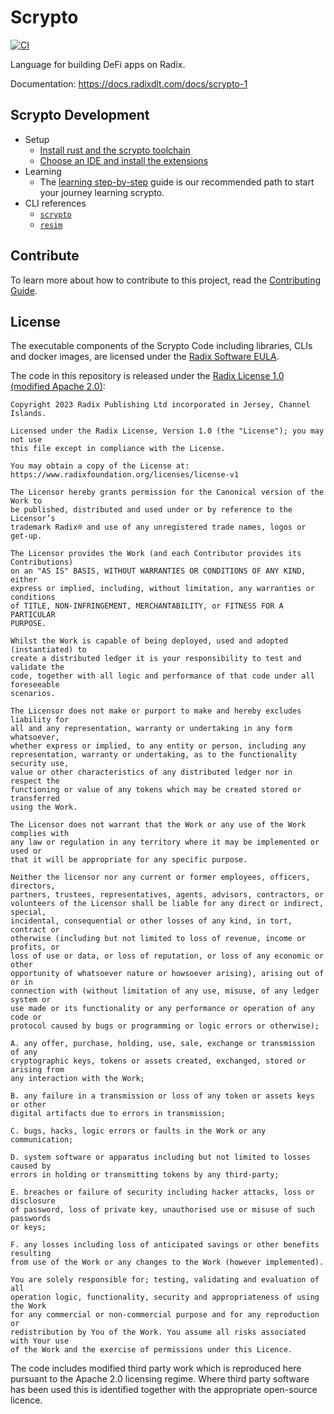 # Scrypto

[![CI](https://github.com/radixdlt/radixdlt-scrypto/actions/workflows/ci.yml/badge.svg)](https://github.com/radixdlt/radixdlt-scrypto/actions/workflows/ci.yml)

Language for building DeFi apps on Radix.

Documentation: https://docs.radixdlt.com/docs/scrypto-1

## Scrypto Development

- Setup
  - [Install rust and the scrypto toolchain](https://docs.radixdlt.com/docs/getting-rust-scrypto)
  - [Choose an IDE and install the extensions](https://docs.radixdlt.com/docs/choosing-an-ide)
- Learning
  - The [learning step-by-step](https://docs.radixdlt.com/docs/learning-step-by-step) guide is our recommended path to start your journey learning scrypto.
- CLI references
  - [`scrypto`](https://docs.radixdlt.com/docs/scrypto-cli-tool)
  - [`resim`](https://docs.radixdlt.com/docs/resim-radix-engine-simulator)

## Contribute

To learn more about how to contribute to this project, read the [Contributing Guide](./CONTRIBUTING.md).

## License

The executable components of the Scrypto Code including libraries, CLIs and docker images, are licensed under the [Radix Software EULA](http://www.radixdlt.com/terms/genericEULA).


The code in this repository is released under the [Radix License 1.0 (modified Apache 2.0)](LICENSE):

```
Copyright 2023 Radix Publishing Ltd incorporated in Jersey, Channel Islands.

Licensed under the Radix License, Version 1.0 (the "License"); you may not use
this file except in compliance with the License.

You may obtain a copy of the License at:
https://www.radixfoundation.org/licenses/license-v1

The Licensor hereby grants permission for the Canonical version of the Work to
be published, distributed and used under or by reference to the Licensor’s
trademark Radix® and use of any unregistered trade names, logos or get-up.

The Licensor provides the Work (and each Contributor provides its Contributions)
on an "AS IS" BASIS, WITHOUT WARRANTIES OR CONDITIONS OF ANY KIND, either
express or implied, including, without limitation, any warranties or conditions
of TITLE, NON-INFRINGEMENT, MERCHANTABILITY, or FITNESS FOR A PARTICULAR
PURPOSE.

Whilst the Work is capable of being deployed, used and adopted (instantiated) to
create a distributed ledger it is your responsibility to test and validate the
code, together with all logic and performance of that code under all foreseeable
scenarios.

The Licensor does not make or purport to make and hereby excludes liability for
all and any representation, warranty or undertaking in any form whatsoever,
whether express or implied, to any entity or person, including any
representation, warranty or undertaking, as to the functionality security use,
value or other characteristics of any distributed ledger nor in respect the
functioning or value of any tokens which may be created stored or transferred
using the Work.

The Licensor does not warrant that the Work or any use of the Work complies with
any law or regulation in any territory where it may be implemented or used or
that it will be appropriate for any specific purpose.

Neither the licensor nor any current or former employees, officers, directors,
partners, trustees, representatives, agents, advisors, contractors, or
volunteers of the Licensor shall be liable for any direct or indirect, special,
incidental, consequential or other losses of any kind, in tort, contract or
otherwise (including but not limited to loss of revenue, income or profits, or
loss of use or data, or loss of reputation, or loss of any economic or other
opportunity of whatsoever nature or howsoever arising), arising out of or in
connection with (without limitation of any use, misuse, of any ledger system or
use made or its functionality or any performance or operation of any code or
protocol caused by bugs or programming or logic errors or otherwise);

A. any offer, purchase, holding, use, sale, exchange or transmission of any
cryptographic keys, tokens or assets created, exchanged, stored or arising from
any interaction with the Work;

B. any failure in a transmission or loss of any token or assets keys or other
digital artifacts due to errors in transmission;

C. bugs, hacks, logic errors or faults in the Work or any communication;

D. system software or apparatus including but not limited to losses caused by
errors in holding or transmitting tokens by any third-party;

E. breaches or failure of security including hacker attacks, loss or disclosure
of password, loss of private key, unauthorised use or misuse of such passwords
or keys;

F. any losses including loss of anticipated savings or other benefits resulting
from use of the Work or any changes to the Work (however implemented).

You are solely responsible for; testing, validating and evaluation of all
operation logic, functionality, security and appropriateness of using the Work
for any commercial or non-commercial purpose and for any reproduction or
redistribution by You of the Work. You assume all risks associated with Your use
of the Work and the exercise of permissions under this Licence.
```


The code includes modified third party work which is reproduced here pursuant to the Apache 2.0 licensing regime.
Where third party software has been used this is identified together with the appropriate open-source licence.